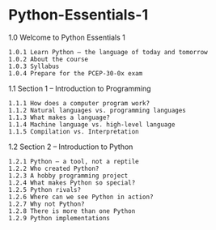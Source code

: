 # Python-Essentials-1




1.0 Welcome to Python Essentials 1
```
1.0.1 Learn Python – the language of today and tomorrow
1.0.2 About the course
1.0.3 Syllabus
1.0.4 Prepare for the PCEP-30-0x exam

```


1.1 Section 1 – Introduction to Programming

```
1.1.1 How does a computer program work?
1.1.2 Natural languages vs. programming languages
1.1.3 What makes a language?
1.1.4 Machine language vs. high-level language
1.1.5 Compilation vs. Interpretation
```


1.2 Section 2 – Introduction to Python
```
1.2.1 Python – a tool, not a reptile
1.2.2 Who created Python?
1.2.3 A hobby programming project
1.2.4 What makes Python so special?
1.2.5 Python rivals?
1.2.6 Where can we see Python in action?
1.2.7 Why not Python?
1.2.8 There is more than one Python
1.2.9 Python implementations
```
